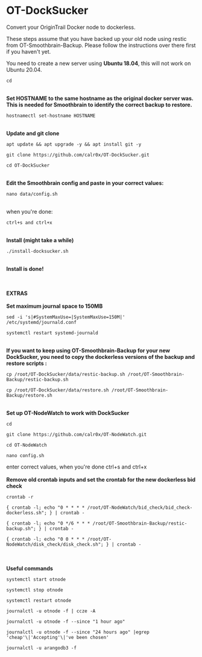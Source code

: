 # OT-DockSucker
Convert your OriginTrail Docker node to dockerless.

These steps assume that you have backed up your old node using restic from OT-Smoothbrain-Backup. Please follow the instructions over there first if you haven't yet. 

You need to create a new server using __Ubuntu 18.04__, this will not work on Ubuntu 20.04.

```
cd
```
\
__Set HOSTNAME to the same hostname as the original docker server was. This is needed for Smoothbrain to identify the correct backup to restore.__
```
hostnamectl set-hostname HOSTNAME
```
\
__Update and git clone__
```
apt update && apt upgrade -y && apt install git -y
```
```
git clone https://github.com/calr0x/OT-DockSucker.git
```
```
cd OT-DockSucker
```
\
__Edit the Smoothbrain config and paste in your correct values:__
```
nano data/config.sh
```
\
when you're done:
```
ctrl+s and ctrl+x
```
\
__Install (might take a while)__
```
./install-docksucker.sh
```
\
__Install is done!__

\
\
__EXTRAS__
\
\
__Set maximum journal space to 150MB__
```
sed -i 's|#SystemMaxUse=|SystemMaxUse=150M|' /etc/systemd/journald.conf
```
```
systemctl restart systemd-journald
```
\
__If you want to keep using OT-Smoothbrain-Backup for your new DockSucker, you need to copy the dockerless versions of the backup and restore scripts :__
```
cp /root/OT-DockSucker/data/restic-backup.sh /root/OT-Smoothbrain-Backup/restic-backup.sh
```
```
cp /root/OT-DockSucker/data/restore.sh /root/OT-Smoothbrain-Backup/restore.sh
```
\
__Set up OT-NodeWatch to work with DockSucker__
```
cd
```
```
git clone https://github.com/calr0x/OT-NodeWatch.git 
```
```
cd OT-NodeWatch
```
```
nano config.sh
```
enter correct values, when you're done ctrl+s and ctrl+x
\
\
__Remove old crontab inputs and set the crontab for the new dockerless bid check__
```
crontab -r
```
```
{ crontab -l; echo "0 * * * * /root/OT-NodeWatch/bid_check/bid_check-dockerless.sh"; } | crontab -
```
```
{ crontab -l; echo "0 */6 * * * /root/OT-Smoothbrain-Backup/restic-backup.sh"; } | crontab -
```
```
{ crontab -l; echo "0 0 * * * /root/OT-NodeWatch/disk_check/disk_check.sh"; } | crontab -
```
\
\
__Useful commands__
```
systemctl start otnode
```
```
systemctl stop otnode
```
```
systemctl restart otnode
```
```
journalctl -u otnode -f | ccze -A
```
```
journalctl -u otnode -f --since "1 hour ago"
```
```
journalctl -u otnode -f --since "24 hours ago" |egrep 'cheap'\|'Accepting'\|'ve been chosen'
```
```
journalctl -u arangodb3 -f
```
